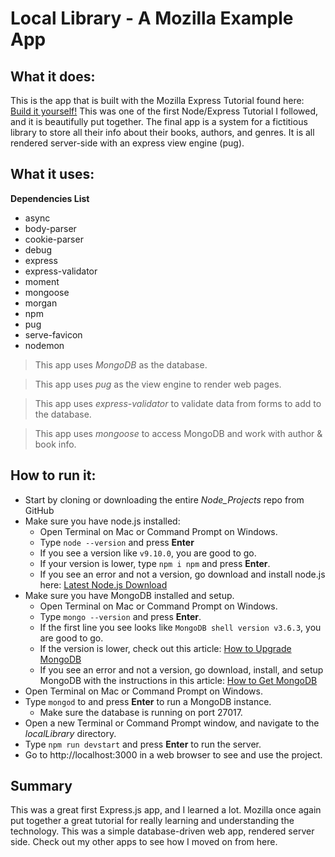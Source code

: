 # Local Library - A Mozilla Example App

## What it does:

This is the app that is built with the Mozilla Express Tutorial found here: [Build it yourself!](https://developer.mozilla.org/en-US/docs/Learn/Server-side/Express_Nodejs)  This was one of the first Node/Express Tutorial I followed, and it is beautifully put together. The final app is a system for a fictitious library to store all their info about their books, authors, and genres. It is all rendered server-side with an express view engine (pug).

## What it uses:

**Dependencies List**
* async
* body-parser
* cookie-parser
* debug
* express
* express-validator
* moment
* mongoose
* morgan
* npm
* pug
* serve-favicon
* nodemon

>This app uses *MongoDB* as the database. 

>This app uses *pug* as the view engine to render web pages. 

>This app uses *express-validator* to validate data from forms to add to the database. 

>This app uses *mongoose* to access MongoDB and work with author & book info.


## How to run it:

* Start by cloning or downloading the entire *Node_Projects* repo from GitHub
* Make sure you have node.js installed:
    * Open Terminal on Mac or Command Prompt on Windows.
    * Type `node --version` and press **Enter**
    * If you see a version like `v9.10.0`, you are good to go.
    * If your version is lower, type `npm i npm` and press **Enter**.
    * If you see an error and not a version, go download and install node.js here: [Latest Node.js Download](https://nodejs.org/en/download/)
* Make sure you have MongoDB installed and setup.
    * Open Terminal on Mac or Command Prompt on Windows.
    * Type `mongo --version` and press **Enter**.
    * If the first line you see looks like `MongoDB shell version v3.6.3`, you are good to go.
    * If the version is lower, check out this article: [How to Upgrade MongoDB](https://docs.mongodb.com/manual/tutorial/upgrade-revision/)
    * If you see an error and not a version, go download, install, and setup MongoDB with the instructions in this article: [How to Get MongoDB](https://docs.mongodb.com/manual/installation/)
* Open Terminal on Mac or Command Prompt on Windows.
* Type `mongod` to and press **Enter** to run a MongoDB instance.
    * Make sure the database is running on port 27017.
* Open a new Terminal or Command Prompt window, and navigate to the *localLibrary* directory.
* Type `npm run devstart` and press **Enter** to run the server.
* Go to http://localhost:3000 in a web browser to see and use the project.

## Summary

This was a great first Express.js app, and I learned a lot. Mozilla once again put together a great tutorial for really learning and understanding the technology. This was a simple database-driven web app, rendered server side. Check out my other apps to see how I moved on from here.